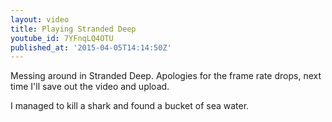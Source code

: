 ```yaml
---
layout: video
title: Playing Stranded Deep
youtube_id: 7YFnqLQ4OTU
published_at: '2015-04-05T14:14:50Z'
---
```

Messing around in Stranded Deep. Apologies for the frame rate drops, next time I'll save out the video and upload.

I managed to kill a shark and found a bucket of sea water.